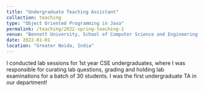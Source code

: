 ```yaml
---
title: "Undergraduate Teaching Assistant"
collection: teaching
type: "Object Oriented Programming in Java"
permalink: /teaching/2022-spring-teaching-1
venue: "Bennett University, School of Computer Science and Engineering Technologies"
date: 2022-01-01
location: "Greater Noida, India"
---
```


I conducted lab sessions for 1st year CSE undergraduates, where I was responsible for curating lab questions, grading and holding lab examinations for a batch of 30 students.
I was the first undergraduate TA in our department!


<!-- 

Heading 1
======

Heading 2
======

Heading 3
====== -->